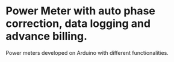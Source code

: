 # Power Meter with auto phase correction, data logging and advance billing.
Power meters developed on Arduino with different functionalities.
